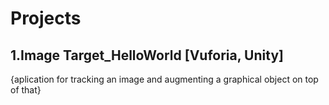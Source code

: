 # Projects

## 1.Image Target_HelloWorld [Vuforia, Unity]

{aplication for tracking an image and augmenting a graphical object on top of that}